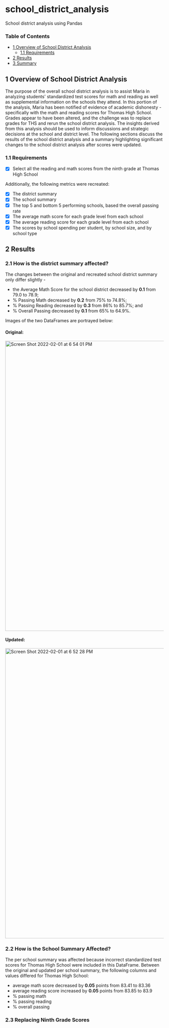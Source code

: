 # school_district_analysis
School district analysis using Pandas  

### Table of Contents
- [1 Overview of School District Analysis](#1-overview-of-school-district-analysis)
  - [1.1 Requirements](#11-requirements)
- [2 Results](#2-results)
- [3 Summary](#3-summary)


## 1 Overview of School District Analysis 

The purpose of the overall school district analysis is to assist Maria in analyzing students' standardized test scores for math and reading as well as supplemental information on the schools they attend. In this portion of the analysis, Maria has been notified of evidence of academic dishonesty - specifically with the math and reading scores for Thomas High School. Grades appear to have been altered, and the challenge was to replace grades for THS and rerun the school district analysis. The insights derived from this analysis should be used to inform discussions and strategic decisions at the school and district level. The following sections discuss the results of the school district analysis and a summary highlighting significant changes to the school district analysis after scores were updated. 

### 1.1 Requirements 

- [x] Select all the reading and math scores from the ninth grade at Thomas High School

Additionally, the following metrics were recreated: 
- [x] The district summary
- [x] The school summary
- [x] The top 5 and bottom 5 performing schools, based the overall passing rate
- [x] The average math score for each grade level from each school
- [x] The average reading score for each grade level from each school
- [x] The scores by school spending per student, by school size, and by school type

## 2 Results

### 2.1 How is the district summary affected?

The changes between the original and recreated school district summary only differ slightly - 

- the Average Math Score for the school district decreased by **0.1** from 79.0 to 78.9; 
- % Passing Math decreased by **0.2** from 75% to 74.8%; 
- % Passing Reading decreased by **0.3** from 86% to 85.7%; and 
- % Overall Passing decreased by **0.1** from 65% to 64.9%. 

Images of the two DataFrames are portrayed below: 

#### Original: 
<img width="922" alt="Screen Shot 2022-02-01 at 6 54 01 PM" src="https://user-images.githubusercontent.com/95978097/152086127-d03b5cc5-e289-4fff-af68-d3bb45dffb46.png">

#### Updated:
<img width="922" alt="Screen Shot 2022-02-01 at 6 52 28 PM" src="https://user-images.githubusercontent.com/95978097/152085978-3a3892fa-a6f4-4a5d-a647-46ddb91f83d7.png">

### 2.2 How is the School Summary Affected?

The per school summary was affected because incorrect standardized test scores for Thomas High School were included in this DataFrame. Between the original and updated per school summary, the following columns and values differed for Thomas High School:

- average math score decreased by **0.05** points from 83.41 to 83.36
- average reading score increased by **0.05** points from 83.85 to 83.9
- % passing math
- % passing reading
- % overall passing 

### 2.3 Replacing Ninth Grade Scores
